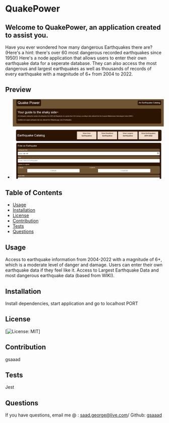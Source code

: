 # QuakePower

## Welcome to QuakePower, an application created to assist you.

Have you ever wondered how many dangerous Earthquakes there are? (Here's a hint: there's over 60 most dangerous recorded earthquakes since 1950!) Here's a node application that allows users to enter their own earthquake data for a seperate database. They can also access the most dangerous and largest earthquakes as well as thousands of records of every earthquake with a magnitude of 6+ from 2004 to 2022.

## Preview

- ![Preview](./public/img/QuakePower_Preview.png)

## Table of Contents

- [Usage](#usage)
- [Installation](#installation)
- [License](#license)
- [Contribution](#contribution)
- [Tests](#tests)
- [Questions](#questions)

## Usage

Access to earthquake information from 2004-2022 with a magnitude of 6+, which is a moderate level of danger and damage. Users can enter their own earthquake data if they feel like it. Access to Largest Earthquake Data and most dangerous earthquake data (based from WIKI).

## Installation

Install dependencies, start application and go to localhost PORT

## License

[![License: MIT](https://img.shields.io/badge/License-MIT-yellow)]

## Contribution

gsaaad

## Tests

Jest

## Questions

If you have questions, email me @ : saad.george@live.com/ Github: [gsaaad](https://github.com/gsaaad)
